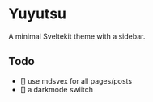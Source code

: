 # Yuyutsu
A minimal Sveltekit theme with a sidebar. 

## Todo 
- [] use mdsvex for all pages/posts
- [] a darkmode swiitch